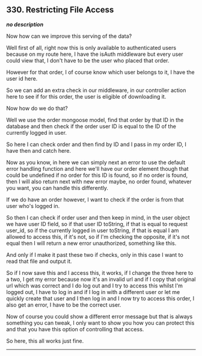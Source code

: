 ## 330. Restricting File Access

<strong><em>no description</em></strong>

Now how can we improve this serving of the data? 

Well first of all, right now this is only available to authenticated users
because on my route here, I have the isAuth middleware but every user could view
that, I don't have to be the user who placed that order. 

However for that order, I of course know which user belongs to it, I have the
user id here. 

So we can add an extra check in our middleware, in our controller action here to
see if for this order, the user is eligible of downloading it. 

Now how do we do that? 

Well we use the order mongoose model, find that order by that ID in the database
and then check if the order user ID is equal to the ID of the currently logged
in user. 

So here I can check order and then find by ID and I pass in my order ID, I have
then and catch here. 

Now as you know, in here we can simply next an error to use the default error
handling function and here we'll have our order element though that could be
undefined if no order for this ID is found, so if no order is found, then I will
also return next with new error maybe, no order found, whatever you want, you
can handle this differently. 

If we do have an order however, I want to check if the order is from that user
who's logged in. 

So then I can check if order user and then keep in mind, in the user object we
have user ID field, so if that user ID toString, if that is equal to request
user_id, so if the currently logged in user toString, if that is equal I am
allowed to access this, if it's not, so if I'm checking the opposite, if it's
not equal then I will return a new error unauthorized, something like this. 

And only if I make it past these two if checks, only in this case I want to read
that file and output it. 

So if I now save this and I access this, it works, if I change the three here to
a two, I get my error because now it's an invalid url and if I copy that
original url which was correct and I do log out and I try to access this whilst
I'm logged out, I have to log in and if I log in with a different user or let me
quickly create that user and I then log in and I now try to access this order, I
also get an error, I have to be the correct user. 

Now of course you could show a different error message but that is always
something you can tweak, I only want to show you how you can protect this and
that you have this option of controlling that access. 

So here, this all works just fine. 

---